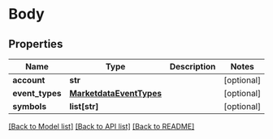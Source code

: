 # Body

## Properties
Name | Type | Description | Notes
------------ | ------------- | ------------- | -------------
**account** | **str** |  | [optional] 
**event_types** | [**MarketdataEventTypes**](MarketdataEventTypes.md) |  | [optional] 
**symbols** | **list[str]** |  | [optional] 

[[Back to Model list]](../README.md#documentation-for-models) [[Back to API list]](../README.md#documentation-for-api-endpoints) [[Back to README]](../README.md)


